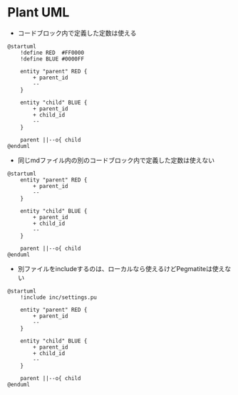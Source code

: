# Plant UML

- コードブロック内で定義した定数は使える

```uml
@startuml
    !define RED  #FF0000
    !define BLUE #0000FF

    entity "parent" RED {
        + parent_id
        --
    }

    entity "child" BLUE {
        + parent_id
        + child_id
        --
    }

    parent ||--o{ child
@enduml
```

- 同じmdファイル内の別のコードブロック内で定義した定数は使えない

```uml
@startuml
    entity "parent" RED {
        + parent_id
        --
    }

    entity "child" BLUE {
        + parent_id
        + child_id
        --
    }

    parent ||--o{ child
@enduml
```

- 別ファイルをincludeするのは、ローカルなら使えるけどPegmatiteは使えない

```uml
@startuml
    !include inc/settings.pu

    entity "parent" RED {
        + parent_id
        --
    }

    entity "child" BLUE {
        + parent_id
        + child_id
        --
    }

    parent ||--o{ child
@enduml
```
